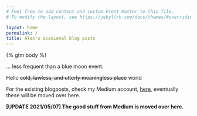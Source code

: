 ```yaml
---
# Feel free to add content and custom Front Matter to this file.
# To modify the layout, see https://jekyllrb.com/docs/themes/#overriding-theme-defaults

layout: home
permalink: /
title: Alex's ocasional blog posts
---
```


{% gtm body %}

... less frequent than a blue moon event.

Hello <del>cold, lawless, and utterly meaningless place</del> world

For the existing blogposts, check my Medium account, <a href="https://medium.com/@alexburlacu1996">here</a>, eventually these will be moved over here.

**\[UPDATE 2021/05/07\] The good stuff from Medium is moved over here.**

<!-- https://www.aleksandrhovhannisyan.com/blog/getting-started-with-jekyll-and-github-pages/#2-setting-up-your-first-jekyll-site -->
<!-- https://docs.github.com/en/github/working-with-github-pages/adding-content-to-your-github-pages-site-using-jekyll -->
